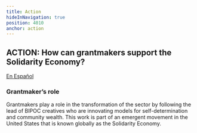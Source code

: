 ```yaml
---
title: Action
hideInNavigation: true
position: 4010
anchor: action
---
```


## ACTION: How can grantmakers support the Solidarity Economy?

<a href="/assets/downloads/%C2%BFC%C3%B3mo%20pueden%20los%20donantes%20apoyar%20la%20econom%C3%ADa%20solidaria_.pdf" download data-use-interstitial class="button" hreflang="es">En Español</a>

### Grantmaker’s role

Grantmakers play a role in the transformation of the sector by following the lead of BIPOC creatives who are innovating models for self-determination and community wealth. This work is part of an emergent movement in the United States that is known globally as the Solidarity Economy.
